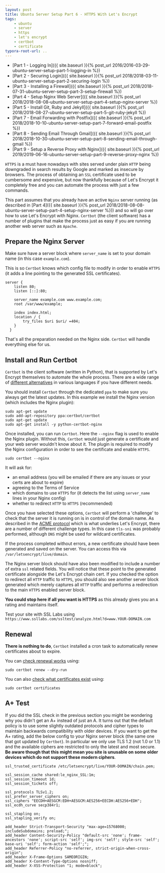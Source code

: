 ```yaml
---
layout: post
title: Ubuntu Server Setup Part 6 - HTTPS With Let's Encrypt
tags:
    - ubuntu
    - server
    - https
    - let's encrypt
    - certbot
    - certificate
typora-root-url: ..
---
```


-   [Part 1 - Logging In]({{ site.baseurl }}{% post_url 2016/2016-03-29-ubuntu-server-setup-part-1-logging-in %})
-   [Part 2 - Securing Login]({{ site.baseurl }}{% post_url 2018/2018-03-11-ubuntu-server-setup-part-2-securing-login %})
-   [Part 3 - Installing a Firewall]({{ site.baseurl }}{% post_url 2018/2018-07-31-ubuntu-server-setup-part-3-setup-firewall %})
-   [Part 4 - Setup Nginx Web Server]({{ site.baseurl }}{% post_url 2018/2018-08-08-ubuntu-server-setup-part-4-setup-nginx-server %})
-   [Part 5 - Install Git, Ruby and Jekyll]({{ site.baseurl }}{% post_url 2018/2018-08-27-ubuntu-server-setup-part-5-git-ruby-jekyll %})
-   [Part 7 - Email Forwarding with Postfix]({{ site.baseurl }}{% post_url 2018/2018-10-10-ubuntu-server-setup-part-7-forward-email-postfix %})
-   [Part 8 - Sending Email Through Gmail]({{ site.baseurl }}{% post_url 2018/2018-10-30-ubuntu-server-setup-part-8-sending-email-through-gmail %})
-   [Part 9 - Setup a Reverse Proxy with Nginx]({{ site.baseurl }}{% post_url 2019/2019-06-16-ubuntu-server-setup-part-9-reverse-proxy-nginx %})

`HTTPS` is a must have nowadays with sites served under plain `HTTP` being downgraded in search results by Google and marked as insecure by browsers. The process of obtaining an `SSL` certificate used to be cumbersome and expensive, but now thankfully because of Let's Encrypt it completely free and you can automate the process with just a few commands.

This part assumes that you already have an active `Nginx` server running (as described in [Part 4]({{ site.baseurl }}{% post_url 2018/2018-08-08-ubuntu-server-setup-part-4-setup-nginx-server %})) and so will go over how to use Let's Encrypt with Nginx. `Certbot` (the client software) has a number of plugins that make the process just as easy if you are running another web server such as `Apache`.

## Prepare the Nginx Server

Make sure have a server block where `server_name` is set to your domain name (in this case `example.com`).

This is so `Certbot` knows which config file to modify in order to enable `HTTPS` (it adds a line pointing to the generated SSL certificates).

```nginx
server {
  	listen 80;
  	listen [::]:80;

  	server_name example.com www.example.com;
  	root /var/www/example;

  	index index.html;
  	location / {
  		try_files $uri $uri/ =404;
  	}
  }
```

That's all the preparation needed on the Nginx side. `Certbot` will handle everything else for us.

## Install and Run Certbot

`Certbot` is the client software (written in Python), that is supported by Let's Encrypt themselves to automate the whole process. There are a wide range of [different alternatives](https://letsencrypt.org/docs/client-options/) in various languages if you have different needs.

You should install `Certbot` through the dedicated `ppa` to make sure you always get the latest updates. In this example we install the Nginx version (which includes the Nginx plugin):

```shell
sudo apt-get update
sudo add-apt-repository ppa:certbot/certbot
sudo apt-get update
sudo apt-get install -y python-certbot-nginx
```

Once installed, you can run `Certbot`. Here the `--nginx` flag is used to enable the Nginx plugin. Without this, `Certbot` would just generate a certificate and your web server wouldn't know about it. The plugin is required to modify the Nginx configuration in order to see the certificate and enable `HTTPS`.

```shell
sudo certbot --nginx
```

It will ask for:

-   an email address (you will be emailed if there are any issues or your certs are about to expire)
-   agreeing to the Terms of Service
-   which domains to use `HTTPS` for (it detects the list using `server_name` lines in your Nginx config)
-   whether to redirect `HTTP` to `HTTPS` (recommended)

Once you have selected these options, `Certbot` will perform a 'challenge' to check that the server it is running on is in control of the domain name. As described in the [ACME protocol](https://github.com/ietf-wg-acme/acme/) which is what underlies Let's Encrypt, there are a number of different challenge types. In this case `tls-sni` was probably performed, although `DNS` might be used for wildcard certificates.

If the process completed without errors, a new certificate should have been generated and saved on the server. You can access this via `/var/letsencrypt/live/domain`.

The Nginx server block should have also been modified to include a number of extra `ssl` related fields. You will notice that these point to the generated certificate alongside the Let's Encrypt chain cert. If you checked the option to redirect all `HTTP` traffic to `HTTPS`, you should also see another server block generated which merely captures all `HTTP` traffic and performs a redirection to the main `HTTPS` enabled server block.

**You could stop here if all you want is HTTPS** as this already gives you an `A` rating and maintains itself.

Test your site with SSL Labs using `https://www.ssllabs.com/ssltest/analyze.html?d=www.YOUR-DOMAIN.com`

## Renewal

**There is nothing to do**, `Certbot` installed a cron task to automatically renew certificates about to expire.

You can [check renewal works](https://certbot.eff.org/docs/using.html#re-creating-and-updating-existing-certificates) using:

```shell
sudo certbot renew --dry-run
```

You can also [check what certificates exist](https://certbot.eff.org/docs/using.html#managing-certificates) using:

```shell
sudo certbot certificates
```

## A+ Test

If you did the SSL check in the previous section you might be wondering why you didn't get an A+ instead of just an A. It turns out that the default policy is to use some slightly outdated protocols and cipher types to maintain backwards compatibility with older devices. If you want to get the A+ rating, add the below config to your Nginx server block (the same one that got updated by `Certbot`). In particular we only use TLS 1.2 (not 1.0 or 1.1) and the available ciphers are restricted to only the latest and most secure. **Be aware though that this might mean you site is unusable on some older devices which do not support these modern ciphers**.

```nginx
ssl_trusted_certificate /etc/letsencrypt/live/YOUR-DOMAIN/chain.pem;

ssl_session_cache shared:le_nginx_SSL:1m;
ssl_session_timeout 1d;
ssl_session_tickets off;

ssl_protocols TLSv1.2;
ssl_prefer_server_ciphers on;
ssl_ciphers "EECDH+AESGCM:EDH+AESGCM:AES256+EECDH:AES256+EDH";
ssl_ecdh_curve secp384r1;

ssl_stapling on;
ssl_stapling_verify on;

add_header Strict-Transport-Security "max-age=15768000; includeSubdomains; preload;";
add_header Content-Security-Policy "default-src 'none'; frame-ancestors 'none'; script-src 'self'; img-src 'self'; style-src 'self'; base-uri 'self'; form-action 'self';";
add_header Referrer-Policy "no-referrer, strict-origin-when-cross-origin";
add_header X-Frame-Options SAMEORIGIN;
add_header X-Content-Type-Options nosniff;
add_header X-XSS-Protection "1; mode=block";
```
